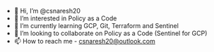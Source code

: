 - 👋 Hi, I’m @csnaresh20
- 👀 I’m interested in Policy as a Code
- 🌱 I’m currently learning GCP, Git, Terraform and Sentinel
- 💞️ I’m looking to collaborate on Policy as a Code (Sentinel for GCP)
- 📫 How to reach me - csnaresh20@outlook.com

<!---
csnaresh20/csnaresh20 is a ✨ special ✨ repository because its `README.md` (this file) appears on your GitHub profile.
You can click the Preview link to take a look at your changes.
--->

